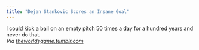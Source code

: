 ```yaml
---
title: "Dejan Stankovic Scores an Insane Goal"
---
```

<p>I could kick a ball on an empty pitch 50 times a day for a hundred years and never do that. <br />
<em>Via <a href="https://theworldsgame.tumblr.com/post/4778970779/ladies-gentlemen-dejan-stankovic-just-scores" title="" target="">theworldsgame.tumblr.com</a></em></p>
